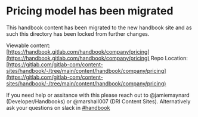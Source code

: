 # Pricing model has been migrated

This handbook content has been migrated to the new handbook site and as such this directory
has been locked from further changes.

Viewable content: [https://handbook.gitlab.com/handbook/company/pricing](https://handbook.gitlab.com/handbook/company/pricing)
Repo Location: [https://gitlab.com/gitlab-com/content-sites/handbook/-/tree/main/content/handbook/company/pricing](https://gitlab.com/gitlab-com/content-sites/handbook/-/tree/main/content/handbook/company/pricing)

If you need help or assitance with this please reach out to @jamiemaynard (Developer/Handbooks) or
@marshall007 (DRI Content Sites).  Alternatively ask your questions on slack in [#handbook](https://gitlab.slack.com/archives/C81PT2ALD)

